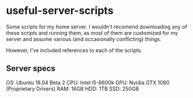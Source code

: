 # useful-server-scripts
Some scripts for my home server. I wouldn't recomend downloading any of these scripts and running them, 
as most of them are customized for my server and assume various (and occasionally conflicting) things.

However, I've included references to each of the scripts.

## Server specs
OS:  Ubuntu 18.04 Beta 2
CPU: Intel i5-6600k
GPU: Nvidia GTX 1080 (Proprietary Drivers)
RAM: 16GB
HDD: 1TB
SSD: 250GB
